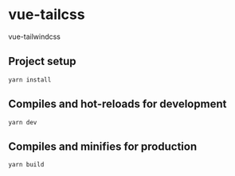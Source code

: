 # vue-tailcss
vue-tailwindcss


## Project setup
```
yarn install
```
## Compiles and hot-reloads for development
```
yarn dev
```
## Compiles and minifies for production
```
yarn build
```

